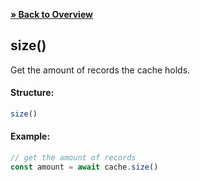 [**» Back to Overview**](https://github.com/azurydev/cachu#features)

## size()

Get the amount of records the cache holds.

#### Structure:

```js
size()
```

#### Example:

```js
// get the amount of records
const amount = await cache.size()
```